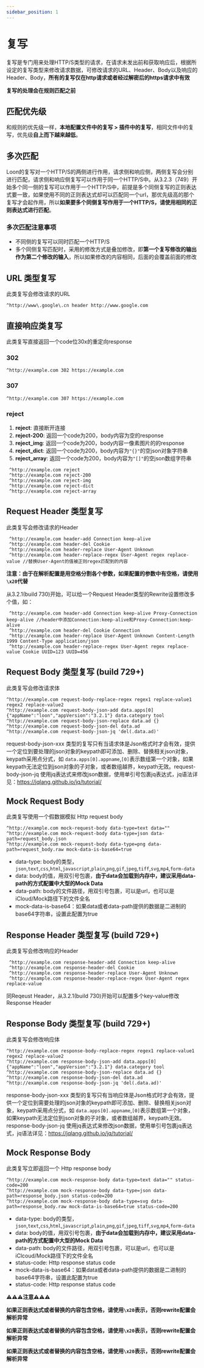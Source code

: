 ```yaml
---
sidebar_position: 1
---
```


# 复写
复写是专门用来处理HTTP/S类型的请求，在请求未发出前和获取响应后，根据所设定的复写类型来修改请求数据，可修改请求的URL、Header、Body以及响应的Header、Body，**所有的复写仅在http请求或者经过解密后的https请求中有效**

**复写的处理会在规则匹配之前**

## 匹配优先级
和规则的优先级一样，**本地配置文件中的复写 > 插件中的复写**，相同文件中的复写，优先级**自上而下越来越低**。

## 多次匹配
Loon的复写对一个HTTP/S的两侧进行作用，请求侧和响应侧，两侧复写会分别进行匹配，请求侧和响应侧复写可以作用于同一个HTTP/S中。从3.2.3（749）开始多个同一侧的复写可以作用于一个HTTP/S中，前提是多个同侧复写的正则表达式要一致，如果使用不同的正则表达式却可以匹配同一个url，那优先级高的那个复写才会起作用，所以**如果要多个同侧复写作用于一个HTTP/S，请使用相同的正则表达式进行匹配**。

### 多次匹配注意事项
- 不同侧的复写可以同时匹配一个HTTP/S
- 多个同侧复写匹配时，采用的修改方式是叠加修改，即**第一个复写修改的输出作为第二个修改的输入**，所以如果修改的内容相同，后面的会覆盖前面的修改

## URL 类型复写
此类复写会修改请求的URL
```
^http://www\.google\.cn header http://www.google.com
```
## 直接响应类复写
此类复写直接返回一个code位30x的重定向response
### 302
```
^http://example.com 302 https://example.com
```

### 307
```
^http://example.com 307 https://example.com
```

### reject
1. **reject**: 直接断开连接
2. **reject-200**: 返回一个code为200，body内容为空的response
3. **reject_img**: 返回一个code为200，body内容一像素图片的的response
4. **reject_dict**: 返回一个code为200，body内容为`"{}"`的空json对象字符串
5. **reject_array**: 返回一个code为200，body内容为`"[]"`的空json数组字符串
```
 ^http://example.com reject
 ^http://example.com reject-200
 ^http://example.com reject-img
 ^http://example.com reject-dict
 ^http://example.com reject-array
```

## Request Header 类型复写
此类复写会修改请求的Header
```
 ^http://example.com header-add Connection keep-alive
 ^http://example.com header-del Cookie
 ^http://example.com header-replace User-Agent Unknown
 ^http://example.com header-replace-regex User-Agent regex replace-value //替换User-Agent的值被正则regex匹配到的内容
```

**注意：由于在解析配置是用空格分割各个参数，如果配置的参数中有空格，请使用`\x20`代替**

从3.2.1(build 730)开始，可以给一个Request Header类型的Rewrite设置修改多个值，如：
```
 ^http://example.com header-add Connection keep-alive Proxy-Connection keep-alive //header中添加Connection:keep-alive和Proxy-Connection:keep-alive
 ^http://example.com header-del Cookie Connection
 ^http://example.com header-replace User-Agent Unknown Content-Length 1999 Content-Type application/json
 ^http://example.com header-replace-regex User-Agent regex replace-value Cookie UUID=123 UUID=456
```

## Request Body 类型复写 (build 729+)
此类复写会修改请求体
```
^http://example.com request-body-replace-regex regex1 replace-value1 regex2 replace-value2
^http://example.com request-body-json-add data.apps[0] {"appName":"loon","appVersion":"3.2.1"} data.category tool
^http://example.com request-body-json-replace data.ad {}
^http://example.com request-body-json-del data.ad
^http://example.com request-body-json-jq 'del(.data.ad)'
```
request-body-json-xxx 类型的复写只有当请求体是Json格式时才会有效，提供一个定位到要处理的json对象的keypath即可添加、删除、替换相关json对象，keypath采用点分式，如 `data.apps[0].appname`,`[0]`表示数组第一个对象，如果keypath无法定位到json对象的子对象，或者数组越界，keypath无效。request-body-json-jq 使用jq表达式来修改json数据，使用单引号包裹jq表达式，jq语法详见：https://jqlang.github.io/jq/tutorial/

## Mock Request Body
此类复写使用一个假数据模拟 Http request body
```
^http://example.com mock-request-body data-type=text data="" 
^http://example.com mock-request-body data-type=json data-path=request_body.json
^http://example.com mock-request-body data-type=png data-path=request_body.raw mock-data-is-base64=true
```
- data-type: body的类型，`json`,`text`,`css`,`html`,`javascript`,`plain`,`png`,`gif`,`jpeg`,`tiff`,`svg`,`mp4`,`form-data`
- data: body的值，用双引号包裹，**由于data会加载到内存中，建议采用data-path的方式配置中大型的Mock Data**
- data-path: body的文件路径，用双引号包裹，可以是url，也可以是iCloud/Mock路径下的文件全名
- mock-data-is-base64：如果data或者data-path提供的数据是二进制的base64字符串，设置此配置为true

## Response Header 类型复写 (build 729+)
此类复写会修改响应的Header
```
 ^http://example.com response-header-add Connection keep-alive
 ^http://example.com response-header-del Cookie
 ^http://example.com response-header-replace User-Agent Unknown
 ^http://example.com response-header-replace-regex User-Agent regex replace-value
```
同Reqeust Header，从3.2.1(build 730)开始可以配置多个key-value修改Response Header

## Response Body 类型复写 (build 729+)
此类复写会修改响应体
```
^http://example.com response-body-replace-regex regex1 replace-value1 regex2 replace-value2
^http://example.com response-body-json-add data.apps[0] {"appName":"loon","appVersion":"3.2.1"} data.category tool
^http://example.com response-body-json-replace data.ad {}
^http://example.com response-body-json-del data.ad
^http://example.com response-body-json-jq 'del(.data.ad)'
```
response-body-json-xxx 类型的复写只有当响应体是Json格式时才会有效，提供一个定位到需要处理的json对象的keypath即可添加、删除、替换相关json对象，keypath采用点分式，如 `data.apps[0].appname`,`[0]`表示数组第一个对象，如果keypath无法定位到json对象的子对象，或者数组越界，keypath无效。response-body-json-jq 使用jq表达式来修改json数据，使用单引号包裹jq表达式，jq语法详见：https://jqlang.github.io/jq/tutorial/

## Mock Response Body
此类复写立即返回一个 Http response body
```
^http://example.com mock-response-body data-type=text data="" status-code=200
^http://example.com mock-response-body data-type=json data-path=response_body.json status-code=200
^http://example.com mock-response-body data-type=svg data-path=response_body.raw mock-data-is-base64=true status-code=200
```

- data-type: body的类型，`json`,`text`,`css`,`html`,`javascript`,`plain`,`png`,`gif`,`jpeg`,`tiff`,`svg`,`mp4`,`form-data`
- data: body的值，用双引号包裹，**由于data会加载到内存中，建议采用data-path的方式配置中大型的Mock Data**
- data-path: body的文件路径，用双引号包裹，可以是url，也可以是iClcoud/Mock路径下的文件全名
- status-code: Http response status code
- mock-data-is-base64：如果data或者data-path提供的数据是二进制的base64字符串，设置此配置为true
- status-code: Http response status code

**⚠️⚠️⚠️注意⚠️⚠️⚠️**

**如果正则表达式或者替换的内容包含空格，请使用`\x20`表示，否则rewrite配置会解析异常**

**如果正则表达式或者替换的内容包含空格，请使用`\x20`表示，否则rewrite配置会解析异常**

**如果正则表达式或者替换的内容包含空格，请使用`\x20`表示，否则rewrite配置会解析异常**

